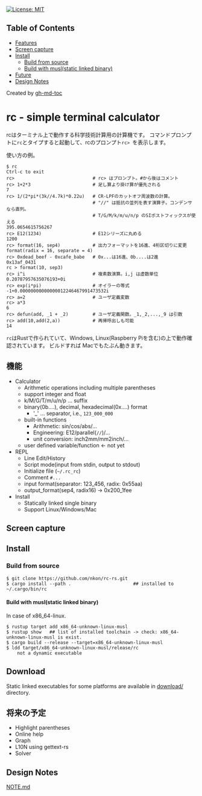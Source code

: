 [![License: MIT](https://img.shields.io/badge/License-MIT-yellow.svg)](https://opensource.org/licenses/MIT)

Table of Contents
-----------------

* [Features](#features)
* [Screen capture](#screen-capture)
* [Install](#install)
    * [Build from source](#build-from-source)
    * [Build with musl(static linked binary)](#build-with-muslstatic-linked-binary)
* [Future](#future)
* [Design Notes](#design-notes)

Created by [gh-md-toc](https://github.com/ekalinin/github-markdown-toc)

rc - simple terminal calculator
==============================

rcはターミナル上で動作する科学技術計算用の計算機です。
コマンドプロンプトに`rc`とタイプすると起動して、rcのプロンプト`rc> `を表示します。

使い方の例。

```
$ rc
Ctrl-c to exit
rc>                             # rc> はプロンプト。#から後はコメント
rc> 1+2*3                       # 足し算より掛け算が優先される
7
rc> 1/(2*pi*(3k//4.7k)*0.22u)   # CR-LPFのカットオフ周波数の計算。
                                # "//" は抵抗の並列を表す演算子。コンデンサなら直列。
                                # T/G/M/k/m/u/n/p のSIポストフィックスが使える
395.0654615756267
rc> E12(1234)                   # E12シリーズに丸める
1200
rc> format(16, sep4)            # 出力フォーマットを16進、4桁区切りに変更
format(radix = 16, separate = 4)
rc> 0xdead_beef - 0xcafe_babe   # 0x...は16進、0b....は2進
0x13af_0431
rc > format(10, sep3)
rc> i^i                         # 複素数演算。i,j は虚数単位
0.20787957635076193+0i
rc> exp(i*pi)                   # オイラーの等式
-1+0.00000000000000012246467991473532i
rc> a=2                         # ユーザ定義変数
rc> a*3
6
rc> defun(add, _1 + _2)         # ユーザ定義関数。_1,_2,...,_9 は引数
rc> add(10,add(2,a))            # 再帰呼出しも可能
14
```

`rc`はRustで作られていて、Windows, Linux(Raspberry Piを含む)の上で動作確認されています。
ビルドすれば Macでもたぶん動きます。

## 機能

* Calculator
    + Arithmetic operations including multiple parentheses
    + support integer and float
    + k/M/G/T/m/u/n/p ... suffix
    + binary(0b....), decimal, hexadecimal(0x....) format
        - '_' ... separator, i.e., `123_000_000`
    + built-in functions
        - Arithmetic: sin/cos/abs/...
        - Engineering: E12/parallel(`//`)/...
        - unit conversion: inch2mm/mm2inch/...
    + user defined variable/function  <- not yet
* REPL
    + Line Edit/History
    + Script mode(input from stdin, output to stdout)
    + Initialize file (`~/.rc_rc`)
    + Comment `#...`
    + input format(separator: 123_456, radix: 0x55aa)
    + output_format(sep4, radix16) -> 0x200_1fee
* Install
    + Statically linked single binary
    + Support Linux/Windows/Mac


## Screen capture


## Install

### Build from source

```
$ git clone https://github.com/nkon/rc-rs.git
$ cargo install --path .                       ## installed to ~/.cargo/bin/rc
```

#### Build with musl(static linked binary)

In case of x86_64-linux.

```
$ rustup target add x86_64-unknown-linux-musl
$ rustup show   ## list of installed toolchain -> check: x86_64-unknown-linux-musl is exist.
$ cargo build --release --target=x86_64-unknown-linux-musl
$ ldd target/x86_64-unknown-linux-musl/release/rc
    not a dynamic executable
```

## Download

Static linked executables for some platforms are available in [download/](download/) directory.

## 将来の予定

* Highlight parentheses
* Online help
* Graph
* L10N using gettext-rs
* Solver

## Design Notes

[NOTE.md](NOTE.md)
